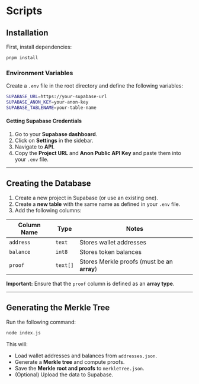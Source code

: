 # Scripts

## Installation

First, install dependencies:  

```sh
pnpm install
```

### Environment Variables  

Create a `.env` file in the root directory and define the following variables:  

```sh
SUPABASE_URL=https://your-supabase-url
SUPABASE_ANON_KEY=your-anon-key
SUPABASE_TABLENAME=your-table-name
```

#### Getting Supabase Credentials  

1. Go to your **Supabase dashboard**.  
2. Click on **Settings** in the sidebar.  
3. Navigate to **API**.  
4. Copy the **Project URL** and **Anon Public API Key** and paste them into your `.env` file.  

---

## Creating the Database  

1. Create a new project in Supabase (or use an existing one).  
2. Create a **new table** with the same name as defined in your `.env` file.  
3. Add the following columns:  

| Column Name | Type  | Notes  |
|------------|-------|--------|
| `address`  | `text`  | Stores wallet addresses |
| `balance`  | `int8`  | Stores token balances  |
| `proof`    | `text[]` | Stores Merkle proofs (must be an **array**) |

**Important:** Ensure that the `proof` column is defined as an **array type**.

---

## Generating the Merkle Tree  

Run the following command:  

```sh
node index.js
```

This will:  
- Load wallet addresses and balances from `addresses.json`.  
- Generate a **Merkle tree** and compute proofs.  
- Save the **Merkle root and proofs** to `merkleTree.json`.  
- (Optional) Upload the data to Supabase.  

